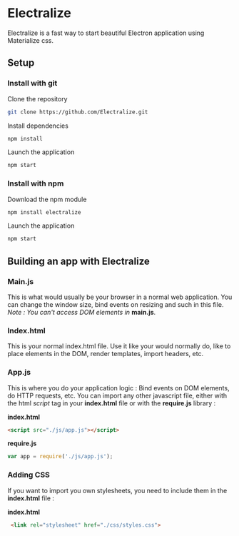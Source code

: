 # Electralize
Electralize is a fast way to start beautiful 
Electron application using Materialize css.

## Setup

### Install with git

Clone the repository
```sh
git clone https://github.com/Electralize.git
```

Install dependencies
```sh
npm install
```

Launch the application
```sh
npm start
```

### Install with npm

Download the npm module
```sh
npm install electralize
```

Launch the application
```sh
npm start
```

## Building an app with Electralize

### Main.js
This is what would usually be your browser
in a normal web application. You can change the window size, 
bind events on resizing and such in this file. <br>
*Note : You can't access DOM elements in* **main.js**. 

### Index.html
This is your normal index.html file. Use it like your would
normally do, like to place elements in the DOM, render
templates, import headers, etc.

### App.js
This is where you do your application logic : 
Bind events on DOM elements, do HTTP requests, etc.
You can import any other javascript file, either with
the html *script* tag in your **index.html** file or 
with the **require.js** library : <br>

**index.html**
```html
<script src="./js/app.js"></script> 
``` 
**require.js**
```javascript
var app = require('./js/app.js');
```

### Adding CSS
If you want to import you own stylesheets, you
need to include them in the **index.html** file : <br>

**index.html**
```html
 <link rel="stylesheet" href="./css/styles.css">
```
